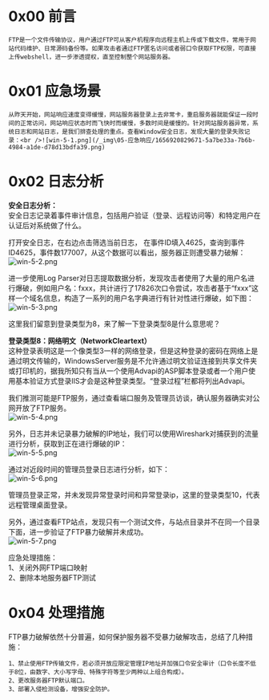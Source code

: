
# 0x00 前言
	FTP是一个文件传输协议，用户通过FTP可从客户机程序向远程主机上传或下载文件，常用于网站代码维护、日常源码备份等。如果攻击者通过FTP匿名访问或者弱口令获取FTP权限，可直接上传webshell，进一步渗透提权，直至控制整个网站服务器。


# 0x01 应急场景
	从昨天开始，网站响应速度变得缓慢，网站服务器登录上去非常卡，重启服务器就能保证一段时间的正常访问，网站响应状态时而飞快时而缓慢，多数时间是缓慢的。针对网站服务器异常，系统日志和网站日志，是我们排查处理的重点。查看Window安全日志，发现大量的登录失败记录：<br />![win-5-1.png](/_img\05-应急响应/1656920829671-5a7be33a-7b6b-4984-a1de-d78d13bdfa39.png)


# 0x02 日志分析
**安全日志分析：**<br />安全日志记录着事件审计信息，包括用户验证（登录、远程访问等）和特定用户在认证后对系统做了什么。

打开安全日志，在右边点击筛选当前日志， 在事件ID填入4625，查询到事件ID4625，事件数177007，从这个数据可以看出，服务器正则遭受暴力破解：<br />![win-5-2.png](/_img\05-应急响应/1656920838702-c2a09807-c817-424c-9954-f83b28418e8e.png)

进一步使用Log Parser对日志提取数据分析，发现攻击者使用了大量的用户名进行爆破，例如用户名：fxxx，共计进行了17826次口令尝试，攻击者基于“fxxx”这样一个域名信息，构造了一系列的用户名字典进行有针对性进行爆破，如下图：<br />![win-5-3.png](/_img\05-应急响应/1656920844639-189cde36-d271-4a40-9a02-00b14185d304.png)

这里我们留意到登录类型为8，来了解一下登录类型8是什么意思呢？

**登录类型8：网络明文（NetworkCleartext）**<br />这种登录表明这是一个像类型3一样的网络登录，但是这种登录的密码在网络上是通过明文传输的，WindowsServer服务是不允许通过明文验证连接到共享文件夹或打印机的，据我所知只有当从一个使用Advapi的ASP脚本登录或者一个用户使用基本验证方式登录IIS才会是这种登录类型。“登录过程”栏都将列出Advapi。

我们推测可能是FTP服务，通过查看端口服务及管理员访谈，确认服务器确实对公网开放了FTP服务。<br />![win-5-4.png](/_img\05-应急响应/1656920858101-1562e771-2570-4194-a0fd-170408de5855.png)

另外，日志并未记录暴力破解的IP地址，我们可以使用Wireshark对捕获到的流量进行分析，获取到正在进行爆破的IP：<br />![win-5-5.png](/_img\05-应急响应/1656920874002-e72b0a06-b1d9-4b24-bb23-ec571321abb5.png)

通过对近段时间的管理员登录日志进行分析，如下：<br />![win-5-6.png](/_img\05-应急响应/1656920874079-b880801b-0d1e-482c-a4de-b1ba238e15fa.png)

管理员登录正常，并未发现异常登录时间和异常登录ip，这里的登录类型10，代表远程管理桌面登录。

另外，通过查看FTP站点，发现只有一个测试文件，与站点目录并不在同一个目录下面，进一步验证了FTP暴力破解并未成功。<br />![win-5-7.png](/_img\05-应急响应/1656920875972-16bb1488-b2e6-4ac1-9eaa-941317da3a5b.png)

应急处理措施：<br />1、关闭外网FTP端口映射           <br />2、删除本地服务器FTP测试


# 0x04 处理措施
FTP暴力破解依然十分普遍，如何保护服务器不受暴力破解攻击，总结了几种措施：
```
1、禁止使用FTP传输文件，若必须开放应限定管理IP地址并加强口令安全审计（口令长度不低于8位，由数字、大小写字母、特殊字符等至少两种以上组合构成）。
2、更改服务器FTP默认端口。
3、部署入侵检测设备，增强安全防护。
```
